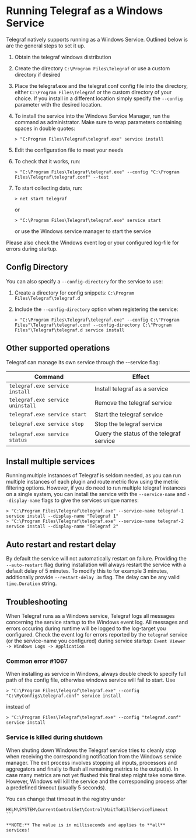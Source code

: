# Running Telegraf as a Windows Service

Telegraf natively supports running as a Windows Service. Outlined below is are
the general steps to set it up.

1. Obtain the telegraf windows distribution
2. Create the directory `C:\Program Files\Telegraf` or use a custom directory
   if desired
3. Place the telegraf.exe and the telegraf.conf config file into the directory,
   either `C:\Program Files\Telegraf` or the custom directory of your choice.
   If you install in a different location simply specify the `--config`
   parameter with the desired location.
4. To install the service into the Windows Service Manager, run the command
   as administrator. Make sure to wrap parameters containing spaces in double
   quotes:

   ```shell
   > "C:Program Files\Telegraf\telegraf.exe" service install
   ```

5. Edit the configuration file to meet your needs
6. To check that it works, run:

   ```shell
   > "C:\Program Files\Telegraf\telegraf.exe" --config "C:\Program Files\Telegraf\telegraf.conf" --test
   ```

7. To start collecting data, run:

   ```shell
   > net start telegraf
   ```

   or

   ```shell
   > "C:\Program Files\Telegraf\telegraf.exe" service start
   ```

   or use the Windows service manager to start the service

Please also check the Windows event log or your configured log-file for errors
during startup.

## Config Directory

You can also specify a `--config-directory` for the service to use:

1. Create a directory for config snippets: `C:\Program Files\Telegraf\telegraf.d`
2. Include the `--config-directory` option when registering the service:

   ```shell
   > "C:\Program Files\Telegraf\telegraf.exe" --config C:\"Program Files"\Telegraf\telegraf.conf --config-directory C:\"Program Files"\Telegraf\telegraf.d service install
   ```

## Other supported operations

Telegraf can manage its own service through the --service flag:

| Command                          | Effect                                   |
|----------------------------------|------------------------------------------|
| `telegraf.exe service install`   | Install telegraf as a service            |
| `telegraf.exe service uninstall` | Remove the telegraf service              |
| `telegraf.exe service start`     | Start the telegraf service               |
| `telegraf.exe service stop`      | Stop the telegraf service                |
| `telegraf.exe service status`    | Query the status of the telegraf service |

## Install multiple services

Running multiple instances of Telegraf is seldom needed, as you can run
multiple instances of each plugin and route metric flow using the metric
filtering options. However, if you do need to run multiple telegraf instances
on a single system, you can install the service with the `--service-name` and
`--display-name` flags to give the services unique names:

```shell
> "C:\Program Files\Telegraf\telegraf.exe" --service-name telegraf-1 service install --display-name "Telegraf 1"
> "C:\Program Files\Telegraf\telegraf.exe" --service-name telegraf-2 service install --display-name "Telegraf 2"
```

## Auto restart and restart delay

By default the service will not automatically restart on failure. Providing the
`--auto-restart` flag during installation will always restart the service with
a default delay of 5 minutes. To modify this to for example 3 minutes,
additionally provide `--restart-delay 3m` flag. The delay can be any valid
`time.Duration` string.

## Troubleshooting

When Telegraf runs as a Windows service, Telegraf logs all messages concerning
the service startup to the Windows event log. All messages and errors occuring
during runtime will be logged to the log-target you configured.
Check the event log for errors reported by the `telegraf` service (or the
service-name you configured) during service startup:
`Event Viewer -> Windows Logs -> Application`

### Common error #1067

When installing as service in Windows, always double check to specify full path
of the config file, otherwise windows service will fail to start. Use

```shell
> "C:\Program Files\Telegraf\telegraf.exe" --config "C:\MyConfigs\telegraf.conf" service install
```

instead of

```shell
> "C:\Program Files\Telegraf\telegraf.exe" --config "telegraf.conf" service install
```

### Service is killed during shutdown

When shuting down Windows the Telegraf service tries to cleanly stop when
receiving the corresponding notification from the Windows service manager. The
exit process involves stopping all inputs, processors and aggregators and
finally to flush all remaining metrics to the output(s). In case many metrics
are not yet flushed this final step might take some time. However, Windows will
kill the service and the corresponding process after a predefined timeout
(usually 5 seconds).

You can change that timeout in the registry under

````text
HKLM\SYSTEM\CurrentControlSet\Control\WaitToKillServiceTimeout
```

**NOTE:** The value is in milliseconds and applies to **all** services!
